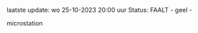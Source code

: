 laatste update: 
wo 25-10-2023 20:00   uur 
Status: FAALT - geel - 
<div class="service Y">microstation</div>